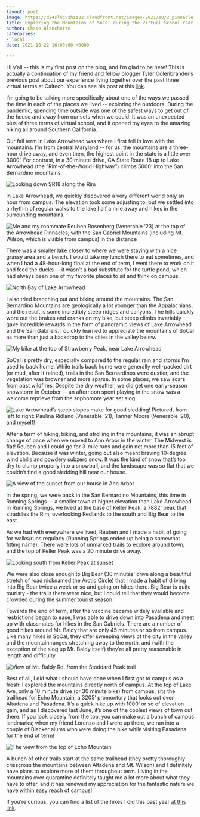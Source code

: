 ```yaml
---
layout: post
image: https://d24slhcvzhzz82.cloudfront.net/images/2021/10/2_pinnacle.jpg
title: Exploring the Mountains of SoCal during the Virtual School Year
author: Chase Blanchette
categories:
- local
date: 2021-10-22 16:00:00 +0000

---
```

Hi y’all -- this is my first post on the blog, and I’m glad to be here! This is actually a continuation of my friend and fellow blogger Tyler Colenbrander’s previous post about our experience living together over the past three virtual terms at Caltech. You can see his post at this [link](https://caltechadmissions.blog/living-in-the-virtual-school-year/ "link").

I’m going to be talking more specifically about one of the ways we passed the time in each of the places we lived -- exploring the outdoors. During the pandemic, spending time outside was one of the safest ways to get out of the house and away from our sets when we could. It was an unexpected plus of three terms of virtual school, and it opened my eyes to the amazing hiking all around Southern California.

Our fall term in Lake Arrowhead was where I first fell in love with the mountains. I’m from central Maryland -- for us, the mountains are a three-hour drive away, and even then, the highest point in the state is a little over 3000’. For contrast, in a 30 minute drive, CA State Route 18 up to Lake Arrowhead (the “Rim-of-the-World Highway”) climbs 5000’ into the San Bernardino mountains.

![](https://d24slhcvzhzz82.cloudfront.net/images/2021/10/1_rim.jpg "Looking down SR18 along the Rim")

In Lake Arrowhead, we quickly discovered a very different world only an hour from campus. The elevation took some adjusting to, but we settled into a rhythm of regular walks to the lake half a mile away and hikes in the surrounding mountains.

![](https://d24slhcvzhzz82.cloudfront.net/images/2021/10/2_pinnacle.jpg "Me and my roommate Reuben Rosenberg (Venerable ‘23) at the top of the Arrowhead Pinnacles, with the San Gabriel Mountains (including Mt. Wilson, which is visible from campus) in the distance")

There was a smaller lake closer to where we were staying with a nice grassy area and a bench. I would take my lunch there to eat sometimes, and when I had a 48-hour-long final at the end of term, I went there to work on it and feed the ducks -- it wasn’t a bad substitute for the turtle pond, which had always been one of my favorite places to sit and think on campus.

![](https://d24slhcvzhzz82.cloudfront.net/images/2021/10/3_northbay.jpg "North Bay of Lake Arrowhead")

I also tried branching out and biking around the mountains. The San Bernardino Mountains are geologically a lot younger than the Appalachians, and the result is some incredibly steep ridges and canyons. The hills quickly wore out the brakes and cranks on my bike, but steep climbs invariably gave incredible rewards in the form of panoramic views of Lake Arrowhead and the San Gabriels. I quickly learned to appreciate the mountains of SoCal as more than just a backdrop to the cities in the valley below.

![](https://d24slhcvzhzz82.cloudfront.net/images/2021/10/4_strawberry.jpg "My bike at the top of Strawberry Peak, near Lake Arrowhead")

SoCal is pretty dry, especially compared to the regular rain and storms I’m used to back home. While trails back home were generally well-packed dirt (or mud, after it rained), trails in the San Bernardinos were dustier, and the vegetation was browner and more sparse. In some places, we saw scars from past wildfires. Despite the dry weather, we did get one early-season snowstorm in October -- an afternoon spent playing in the snow was a welcome reprieve from the sophomore year set slog.

![](https://d24slhcvzhzz82.cloudfront.net/images/2021/10/5_sledding.jpg "Lake Arrowhead’s steep slopes make for good sledding! Pictured, from left to right: Paulina Ridland (Venerable ‘21), Tanner Moore (Venerable ‘20), and myself!")

After a term of hiking, biking, and strolling in the mountains, it was an abrupt change of pace when we moved to Ann Arbor in the winter. The Midwest is flat! Reuben and I could go for 3-mile runs and gain not more than 15 feet of elevation. Because it was winter, going out also meant braving 10-degree wind chills and powdery subzero snow. It was the kind of snow that’s too dry to clump properly into a snowball, and the landscape was so flat that we couldn’t find a good sledding hill near our house.

![](https://d24slhcvzhzz82.cloudfront.net/images/2021/10/6_annarbor.jpg "A view of the sunset from our house in Ann Arbor")

In the spring, we were back in the San Bernardino Mountains, this time in Running Springs -- a smaller town at higher elevation than Lake Arrowhead. In Running Springs, we lived at the base of Keller Peak, a 7882’ peak that straddles the Rim, overlooking Redlands to the south and Big Bear to the east.

As we had with everywhere we lived, Reuben and I made a habit of going for walks/runs regularly (Running Springs ended up being a somewhat fitting name). There were lots of unmarked trails to explore around town, and the top of Keller Peak was a 20 minute drive away.

![](https://d24slhcvzhzz82.cloudfront.net/images/2021/10/7_keller.jpg "Looking south from Keller Peak at sunset")

We were also close enough to Big Bear (30 minutes’ drive along a beautiful stretch of road nicknamed the Arctic Circle) that I made a habit of driving into Big Bear twice a week or so and going on hikes there. Big Bear is quite touristy - the trails there were nice, but I could tell that they would become crowded during the summer tourist season.

Towards the end of term, after the vaccine became widely available and restrictions began to ease, I was able to drive down into Pasadena and meet up with classmates for hikes in the San Gabriels. There are a number of good hikes around Mt. Baldy that are only 45 minutes or so from campus. Like many hikes in SoCal, they offer sweeping views of the city in the valley and the mountain ranges stretching away to the north, and (with the exception of the slog up Mt. Baldy itself) they’re all pretty reasonable in length and difficulty.

![](https://d24slhcvzhzz82.cloudfront.net/images/2021/10/9_baldy.jpg "View of Mt. Baldy Rd. from the Stoddard Peak trail")

Best of all, I did what I should have done when I first got to campus as a frosh: I explored the mountains directly north of campus. At the top of Lake Ave, only a 10 minute drive (or 30 minute bike) from campus, sits the trailhead for Echo Mountain, a 3205’ promontory that looks out over Altadena and Pasadena. It’s a quick hike up with 1000’ or so of elevation gain, and as I discovered last June, it’s one of the coolest views of town out there. If you look closely from the top, you can make out a bunch of campus landmarks; when my friend Lorenzo and I were up there, we ran into a couple of Blacker alums who were doing the hike while visiting Pasadena for the end of term!

![](https://d24slhcvzhzz82.cloudfront.net/images/2021/10/10_echo.jpg "The view from the top of Echo Mountain")

A bunch of other trails start at the same trailhead (they pretty thoroughly crisscross the mountains between Altadena and Mt. Wilson) and I definitely have plans to explore more of them throughout term. Living in the mountains over quarantine definitely taught me a lot more about what they have to offer, and it has renewed my appreciation for the fantastic nature we have within easy reach of campus!

If you’re curious, you can find a list of the hikes I did this past year [at this link](https://docs.google.com/document/d/1jECyWkSV9kjEdh9jbIo-HxQKfamMQhkYSz-x5C3kWu8/edit?usp=sharing).